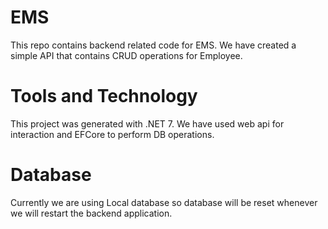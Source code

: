 # EMS
This repo contains backend related code for EMS. We have created a simple API that contains CRUD operations for Employee.

# Tools and Technology
This project was generated with .NET 7. We have used web api for interaction and EFCore to perform DB operations.

# Database
Currently we are using Local database so database will be reset whenever we will restart the backend application.
